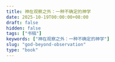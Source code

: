 ```yaml
---
title: 神在观察之外：一种不确定的神学
date: 2025-10-19T00:00:00+08:00
draft: false
hidden: false
tags: ["书稿"]
keywords: ["神在观察之外：一种不确定的神学"]
slug: "god-beyond-observation"
type: "book"
---
```

